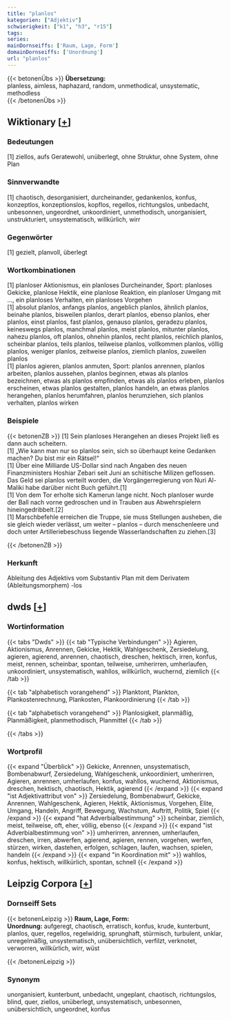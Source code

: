 ```yaml
---
title: "planlos"
kategorien: ["Adjektiv"]
schwierigkeit: ["k1", "h3", "r15"]
tags:
series:
mainDornseiffs: ['Raum, Lage, Form']
domainDornseiffs: ['Unordnung']
url: "planlos"
---
```


{{< betonenÜbs >}}
**Übersetzung:**  
planless, aimless, haphazard, random, unmethodical, unsystematic, methodless  
{{< /betonenÜbs >}}

## Wiktionary [[+](https://de.wiktionary.org/wiki/planlos)]

### Bedeutungen
[1] ziellos, aufs Geratewohl, unüberlegt, ohne Struktur, ohne System, ohne Plan  

### Sinnverwandte
[1] chaotisch, desorganisiert, durcheinander, gedankenlos, konfus, konzeptlos, konzeptionslos, kopflos, regellos, richtungslos, unbedacht, unbesonnen, ungeordnet, unkoordiniert, unmethodisch, unorganisiert, unstrukturiert, unsystematisch, willkürlich, wirr  

### Gegenwörter
[1] gezielt, planvoll, überlegt  

### Wortkombinationen
[1] planloser Aktionismus, ein planloses Durcheinander, Sport: planloses Gekicke, planlose Hektik, eine planlose Reaktion, ein planloser Umgang mit …, ein planloses Verhalten, ein planloses Vorgehen  
[1] absolut planlos, anfangs planlos, angeblich planlos, ähnlich planlos, beinahe planlos, bisweilen planlos, derart planlos, ebenso planlos, eher planlos, einst planlos, fast planlos, genauso planlos, geradezu planlos, keineswegs planlos, manchmal planlos, meist planlos, mitunter planlos, nahezu planlos, oft planlos, ohnehin planlos, recht planlos, reichlich planlos, scheinbar planlos, teils planlos, teilweise planlos, vollkommen planlos, völlig planlos, weniger planlos, zeitweise planlos, ziemlich planlos, zuweilen planlos  
[1] planlos agieren, planlos anmuten, Sport: planlos anrennen, planlos arbeiten, planlos aussehen, planlos beginnen, etwas als planlos bezeichnen, etwas als planlos empfinden, etwas als planlos erleben, planlos erscheinen, etwas planlos gestalten, planlos handeln, an etwas planlos herangehen, planlos herumfahren, planlos herumziehen, sich planlos verhalten, planlos wirken  

### Beispiele
{{< betonenZB >}}
[1] Sein planloses Herangehen an dieses Projekt ließ es dann auch scheitern.  
[1] „Wie kann man nur so planlos sein, sich so überhaupt keine Gedanken machen? Du bist mir ein Rätsel!“  
[1] Über eine Milliarde US-Dollar sind nach Angaben des neuen Finanzministers Hoshiar Zebari seit Juni an schiitische Milizen geflossen. Das Geld sei planlos verteilt worden, die Vorgängerregierung von Nuri Al-Maliki habe darüber nicht Buch geführt.[1]  
[1] Von dem Tor erholte sich Kamerun lange nicht. Noch planloser wurde der Ball nach vorne gedroschen und in Trauben aus Abwehrspielern hineingedribbelt.[2]  
[1] Marschbefehle erreichen die Truppe, sie muss Stellungen ausheben, die sie gleich wieder verlässt, um weiter – planlos – durch menschenleere und doch unter Artilleriebeschuss liegende Wasserlandschaften zu ziehen.[3]  

{{< /betonenZB >}}
### Herkunft
Ableitung des Adjektivs vom Substantiv Plan mit dem Derivatem (Ableitungsmorphem) -los  



## dwds [[+](https://www.dwds.de/wb/planlos)]

### Wortinformation
{{< tabs "Dwds" >}}
{{< tab "Typische Verbindungen" >}}
Agieren, Aktionismus, Anrennen, Gekicke, Hektik, Wahlgeschenk, Zersiedelung, agieren, agierend, anrennen, chaotisch, dreschen, hektisch, irren, konfus, meist, rennen, scheinbar, spontan, teilweise, umherirren, umherlaufen, unkoordiniert, unsystematisch, wahllos, willkürlich, wuchernd, ziemlich
{{< /tab >}}

{{< tab "alphabetisch vorangehend" >}}
Planktont, Plankton, Plankostenrechnung, Plankosten, Plankoordinierung
{{< /tab >}}

{{< tab "alphabetisch vorangehend" >}}
Planlosigkeit, planmäßig, Planmäßigkeit, planmethodisch, Planmittel
{{< /tab >}}

{{< /tabs >}}

### Wortprofil
{{< expand "Überblick" >}} Gekicke, Anrennen, unsystematisch, Bombenabwurf, Zersiedelung, Wahlgeschenk, unkoordiniert, umherirren, Agieren, anrennen, umherlaufen, konfus, wahllos, wuchernd, Aktionismus, dreschen, hektisch, chaotisch, Hektik, agierend {{< /expand >}}
{{< expand "ist Adjektivattribut von" >}} Zersiedelung, Bombenabwurf, Gekicke, Anrennen, Wahlgeschenk, Agieren, Hektik, Aktionismus, Vorgehen, Elite, Umgang, Handeln, Angriff, Bewegung, Wachstum, Auftritt, Politik, Spiel {{< /expand >}}
{{< expand "hat Adverbialbestimmung" >}} scheinbar, ziemlich, meist, teilweise, oft, eher, völlig, ebenso {{< /expand >}}
{{< expand "ist Adverbialbestimmung von" >}} umherirren, anrennen, umherlaufen, dreschen, irren, abwerfen, agierend, agieren, rennen, vorgehen, werfen, stürzen, wirken, dastehen, erfolgen, schlagen, laufen, wachsen, spielen, handeln {{< /expand >}}
{{< expand "in Koordination mit" >}} wahllos, konfus, hektisch, willkürlich, spontan, schnell {{< /expand >}}

## Leipzig Corpora [[+](https://corpora.uni-leipzig.de/en/res?word=planlos&corpusId=deu_newscrawl-public_2018)]

### Dornseiff Sets
{{< betonenLeipzig >}}
**Raum, Lage, Form:**  
**Unordnung:** aufgeregt, chaotisch, erratisch, konfus, krude, kunterbunt, planlos, quer, regellos, regelwidrig, sprunghaft, stürmisch, turbulent, unklar, unregelmäßig, unsystematisch, unübersichtlich, verfilzt, verknotet, verworren, willkürlich, wirr, wüst  

{{< /betonenLeipzig >}}

### Synonym
unorganisiert, kunterbunt, unbedacht, ungeplant, chaotisch, richtungslos, blind, quer, ziellos, unüberlegt, unsystematisch, unbesonnen, unübersichtlich, ungeordnet, konfus

